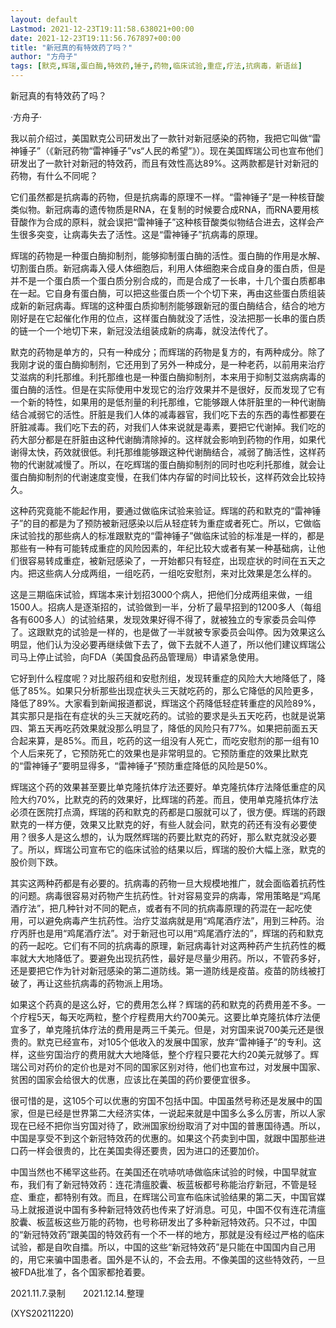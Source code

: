 ```yaml
---
layout: default
Lastmod: 2021-12-23T19:11:58.638021+00:00
date: 2021-12-23T19:11:56.767897+00:00
title: "新冠真的有特效药了吗？"
author: "方舟子"
tags: [默克,辉瑞,蛋白酶,特效药,锤子,药物,临床试验,重症,疗法,抗病毒，新语丝]
---
```


新冠真的有特效药了吗？

·方舟子·

我以前介绍过，美国默克公司研发出了一款针对新冠感染的药物，我把它叫做“雷神锤子”（《新冠药物“雷神锤子”vs“人民的希望”》）。现在美国辉瑞公司也宣布他们研发出了一款针对新冠的特效药，而且有效性高达89%。这两款都是针对新冠的药物，有什么不同呢？

它们虽然都是抗病毒的药物，但是抗病毒的原理不一样。“雷神锤子”是一种核苷酸类似物。新冠病毒的遗传物质是RNA，在复制的时候要合成RNA，而RNA要用核苷酸作为合成的原料，就会误把“雷神锤子”这种核苷酸类似物结合进去，这样会产生很多突变，让病毒失去了活性。这是“雷神锤子”抗病毒的原理。

辉瑞的药物是一种蛋白酶抑制剂，能够抑制蛋白酶的活性。蛋白酶的作用是水解、切割蛋白质。新冠病毒入侵人体细胞后，利用人体细胞来合成自身的蛋白质，但是并不是一个蛋白质一个蛋白质分别合成的，而是合成了一长串，十几个蛋白质都串在一起。它自身有蛋白酶，可以把这些蛋白质一个个切下来，再由这些蛋白质组装成新的新冠病毒。辉瑞的这种蛋白质抑制剂能够跟新冠的蛋白酶结合，结合的地方刚好是在它起催化作用的位点，这样蛋白酶就没了活性，没法把那一长串的蛋白质的链一个一个地切下来，新冠没法组装成新的病毒，就没法传代了。

默克的药物是单方的，只有一种成分；而辉瑞的药物是复方的，有两种成分。除了我刚才说的蛋白酶抑制剂，它还用到了另外一种成分，是一种老药，以前用来治疗艾滋病的利托那维。利托那维也是一种蛋白酶抑制剂，本来用于抑制艾滋病病毒的蛋白酶的活性。但是在实际使用中发现它的治疗效果并不是很好，反而发现了它有一个新的特性，如果用的是低剂量的利托那维，它能够跟人体肝脏里的一种代谢酶结合减弱它的活性。肝脏是我们人体的减毒器官，我们吃下去的东西的毒性都要在肝脏减毒。我们吃下去的药，对我们人体来说就是毒素，要把它代谢掉。我们吃的药大部分都是在肝脏由这种代谢酶清除掉的。这样就会影响到药物的作用，如果代谢得太快，药效就很低。利托那维能够跟这种代谢酶结合，减弱了酶活性，这样药物的代谢就减慢了。所以，在吃辉瑞的蛋白酶抑制剂的同时也吃利托那维，就会让蛋白酶抑制剂的代谢速度变慢，在我们体内存留的时间比较长，这样药效会比较持久。

这种药究竟能不能起作用，要通过做临床试验来验证。辉瑞的药和默克的“雷神锤子”的目的都是为了预防被新冠感染以后从轻症转为重症或者死亡。所以，它做临床试验找的那些病人的标准跟默克的“雷神锤子”做临床试验的标准是一样的，都是那些有一种有可能转成重症的风险因素的，年纪比较大或者有某一种基础病，让他们很容易转成重症，被新冠感染了，一开始都只有轻症，出现症状的时间在五天之内。把这些病人分成两组，一组吃药，一组吃安慰剂，来对比效果是怎么样的。

这是三期临床试验，辉瑞本来计划招3000个病人，把他们分成两组来做，一组1500人。招病人是逐渐招的，试验做到一半，分析了最早招到的1200多人（每组各有600多人）的试验结果，发现效果好得不得了，就被独立的专家委员会叫停了。这跟默克的试验是一样的，也是做了一半就被专家委员会叫停。因为效果这么明显，他们认为没必要再继续做下去了，做下去就不人道了，所以他们建议辉瑞公司马上停止试验，向FDA（美国食品药品管理局）申请紧急使用。

它好到什么程度呢？对比服药组和安慰剂组，发现转重症的风险大大地降低了，降低了85%。如果只分析那些出现症状头三天就吃药的，那么它降低的风险更多，降低了89%。大家看到新闻报道都说，辉瑞这个药降低轻症转重症的风险89%，其实那只是指在有症状的头三天就吃药的。试验的要求是头五天吃药，也就是说第四、第五天再吃药效果就没那么明显了，降低的风险只有77%。如果把前面五天合起来算，是85%。而且，吃药的这一组没有人死亡，而吃安慰剂的那一组有10个人后来死了，它预防死亡的效果也是非常明显的。它预防重症的效果比默克的“雷神锤子”要明显得多，“雷神锤子”预防重症降低的风险是50%。

辉瑞这个药的效果甚至要比单克隆抗体疗法还要好。单克隆抗体疗法降低重症的风险大约70%，比默克的药的效果好，比辉瑞的药差。而且，使用单克隆抗体疗法必须在医院打点滴，辉瑞的药和默克的药都是口服就可以了，很方便。辉瑞的药跟默克的一样方便，效果又比默克的好，有些人就会问，默克的药还有没有必要使用？很多人是这么想的，认为既然辉瑞的药要比默克的药好，那么默克就没必要了。所以，辉瑞公司宣布它的临床试验的结果以后，辉瑞的股价大幅上涨，默克的股价则下跌。

其实这两种药都是有必要的。抗病毒的药物一旦大规模地推广，就会面临着抗药性的问题。病毒很容易对药物产生抗药性。针对容易变异的病毒，常用策略是“鸡尾酒疗法”，把几种针对不同的靶点，或者有不同的抗病毒原理的药混在一起吃使用，可以避免病毒产生抗药性。治疗艾滋病就是用“鸡尾酒疗法”，用到三种药。治疗丙肝也是用“鸡尾酒疗法”。对于新冠也可以用“鸡尾酒疗法的”，辉瑞的药和默克的药一起吃。它们有不同的抗病毒的原理，新冠病毒针对这两种药产生抗药性的概率就大大地降低了。要避免出现抗药性，最好是尽量少用药。所以，不管药多好，还是要把它作为针对新冠感染的第二道防线。第一道防线是疫苗。疫苗的防线被打破了，再让这些抗病毒的药物派上用场。

如果这个药真的是这么好，它的费用怎么样？辉瑞的药和默克的药费用差不多。一个疗程5天，每天吃两粒，整个疗程费用大约700美元。这要比单克隆抗体疗法便宜多了，单克隆抗体疗法的费用是两三千美元。但是，对穷国来说700美元还是很贵的。默克已经宣布，对105个低收入的发展中国家，放弃“雷神锤子”的专利。这样，这些穷国治疗的费用就大大地降低，整个疗程只要花大约20美元就够了。辉瑞公司对药价的定价也是对不同的国家区别对待，他们也宣布过，对发展中国家、贫困的国家会给很大的优惠，应该比在美国的药价要便宜很多。

很可惜的是，这105个可以优惠的穷国不包括中国。中国虽然号称还是发展中的国家，但是已经是世界第二大经济实体，一说起来就是中国多么多么厉害，所以人家现在已经不把你当穷国对待了，欧洲国家纷纷取消了对中国的普惠国待遇。所以，中国是享受不到这个新冠特效药的优惠的。如果这个药卖到中国，就跟中国那些进口药一样会很贵的，比在美国卖得还要贵，因为进口的还要加价。

中国当然也不稀罕这些药。在美国还在吭哧吭哧做临床试验的时候，中国早就宣布，我们有了新冠特效药：连花清瘟胶囊、板蓝板都号称能治疗新冠，不管是轻症、重症，都特别有效。而且，在辉瑞公司宣布临床试验结果的第二天，中国官媒马上就报道说中国有多种新冠特效药也传来了好消息。可见，中国不仅有连花清瘟胶囊、板蓝板这些万能的药物，也号称研发出了多种新冠特效药。只不过，中国的“新冠特效药”跟美国的特效药有一个不一样的地方，那就是没有经过严格的临床试验，都是自吹自擂。所以，中国的这些“新冠特效药”是只能在中国国内自己用的，用它来骗中国患者。国外是不认的，不会去用。不像美国的这些特效药，一旦被FDA批准了，各个国家都抢着要。

2021.11.7.录制　　2021.12.14.整理

(XYS20211220)

